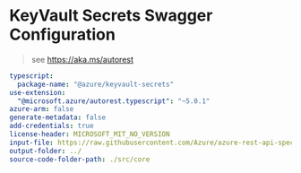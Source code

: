 # KeyVault Secrets Swagger Configuration

> see https://aka.ms/autorest

``` yaml
typescript:
  package-name: "@azure/keyvault-secrets"
use-extension:
  "@microsoft.azure/autorest.typescript": "~5.0.1"
azure-arm: false
generate-metadata: false
add-credentials: true
license-header: MICROSOFT_MIT_NO_VERSION
input-file: https://raw.githubusercontent.com/Azure/azure-rest-api-specs/master/specification/keyvault/data-plane/Microsoft.KeyVault/preview/7.1/secrets.json
output-folder: ../
source-code-folder-path: ./src/core
```
